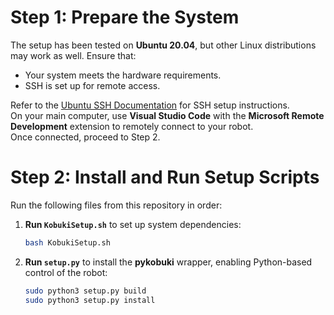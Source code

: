 # Step 1: Prepare the System
The setup has been tested on **Ubuntu 20.04**, but other Linux distributions may work as well. Ensure that:
- Your system meets the hardware requirements.
- SSH is set up for remote access.

Refer to the [Ubuntu SSH Documentation](https://documentation.ubuntu.com/server/how-to/security/openssh-server/index.html) for SSH setup instructions.  
On your main computer, use **Visual Studio Code** with the **Microsoft Remote Development** extension to remotely connect to your robot.  
Once connected, proceed to Step 2.

# Step 2: Install and Run Setup Scripts
Run the following files from this repository in order:

1. **Run `KobukiSetup.sh`** to set up system dependencies:
   ```bash
   bash KobukiSetup.sh
   ```
2. **Run `setup.py`** to install the **pykobuki** wrapper, enabling Python-based control of the robot:
   ```bash
   sudo python3 setup.py build
   sudo python3 setup.py install
   ```
